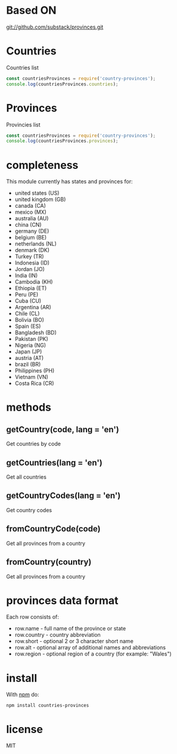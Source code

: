 # Based ON

[git://github.com/substack/provinces.git](git://github.com/substack/provinces.git)

# Countries

Countries list

``` js
const countriesProvinces = require('country-provinces');
console.log(countriesProvinces.countries);
```

# Provinces

Provincies list

``` js
const countriesProvinces = require('country-provinces');
console.log(countriesProvinces.provinces);
```

# completeness

This module currently has states and provinces for:

* united states (US)
* united kingdom (GB)
* canada (CA)
* mexico (MX)
* australia (AU)
* china (CN)
* germany (DE)
* belgium (BE)
* netherlands (NL)
* denmark (DK)
* Turkey (TR)
* Indonesia (ID)
* Jordan (JO)
* India (IN)
* Cambodia (KH)
* Ethiopia (ET)
* Peru (PE)
* Cuba (CU)
* Argentina (AR)
* Chile (CL)
* Bolivia (BO)
* Spain (ES)
* Bangladesh (BD)
* Pakistan (PK)
* Nigeria (NG)
* Japan (JP)
* austria (AT)
* brazil (BR)
* Philippines (PH)
* Vietnam (VN)
* Costa Rica (CR)

# methods

## getCountry(code, lang = 'en')

Get countries by code

## getCountries(lang = 'en')

Get all countries

## getCountryCodes(lang = 'en')

Get country codes

## fromCountryCode(code)

Get all provinces from a country

## fromCountry(country)

Get all provinces from a country

# provinces data format

Each row consists of:

* row.name - full name of the province or state
* row.country - country abbreviation
* row.short - optional 2 or 3 character short name
* row.alt - optional array of additional names and abbreviations
* row.region - optional region of a country (for example: "Wales")

# install

With [npm](https://npmjs.org) do:

```
npm install countries-provinces
```

# license

MIT